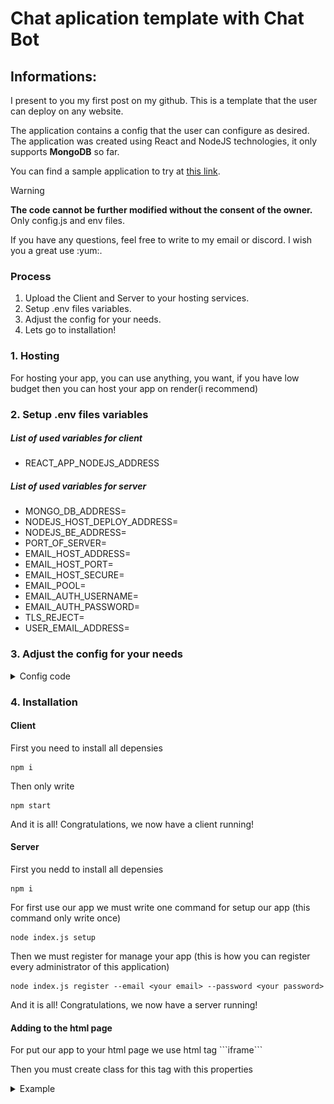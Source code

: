 <h1>Chat aplication template with Chat Bot</h1>

<h2>Informations:</h2>
<p>I present to you my first post on my github. This is a template that the user can deploy on any website.</p>
<p>The application contains a config that the user can configure as desired. The application was created using React and NodeJS technologies, it only supports <strong>MongoDB</strong> so far.</p>
<p>You can find a sample application to try at <a href="#chat-aplication-tempalte-with-chat-bot">this link</a>.</p>

> [!WARNING]
> <strong>The code cannot be further modified without the consent of the owner.</strong> Only config.js and env files.<br>

<p>If you have any questions, feel free to write to my email or discord. I wish you a great use :yum:.</p>

<h3>Process</h2>


1. Upload the Client and Server to your hosting services.
2. Setup .env files variables.
3. Adjust the config for your needs.
4. Lets go to installation!

<h3>1. Hosting</h3>

<p>For hosting your app, you can use anything, you want, if you have low budget then you can host your app on render(i recommend)</p>

### 2. Setup .env files variables

##### List of used variables for client

+ REACT_APP_NODEJS_ADDRESS

##### List of used variables for server

+ MONGO_DB_ADDRESS=
+ NODEJS_HOST_DEPLOY_ADDRESS=
+ NODEJS_BE_ADDRESS=
+ PORT_OF_SERVER=
+ EMAIL_HOST_ADDRESS=
+ EMAIL_HOST_PORT=
+ EMAIL_HOST_SECURE=
+ EMAIL_POOL=
+ EMAIL_AUTH_USERNAME=
+ EMAIL_AUTH_PASSWORD=
+ TLS_REJECT=
+ USER_EMAIL_ADDRESS=

<h3>3. Adjust the config for your needs</h3>

<details>
    <summary>Config code</summary>
    <img src="./client/src/screen.png" ></img>
</details>


<h3>4. Installation</h3>

#### Client

<p>First you need to install all depensies</p>

```
npm i
```

<p>Then only write</p>

```
npm start
```

<p>And it is all! Congratulations, we now have a client running!</p>


#### Server

<p>First you nedd to install all depensies</p>

```
npm i
```

<p>For first use our app we must write one command for setup our app (this command only write once)</p>

```
node index.js setup
```

<p>Then we must register for manage your app (this is how you can register every administrator of this application)</p>

```
node index.js register --email <your email> --password <your password>
```

<p>And it is all! Congratulations, we now have a server running!</p>

#### Adding to the html page

<p>For put our app to your html page we use html tag ```iframe```</p>

<p>Then you must create class for this tag with this properties</p>

<details>
    <summary>Example</summary>

    ```HTML
        <iframe src="http://localhost:3000" class="app"></iframe>  
    ```

</details>


